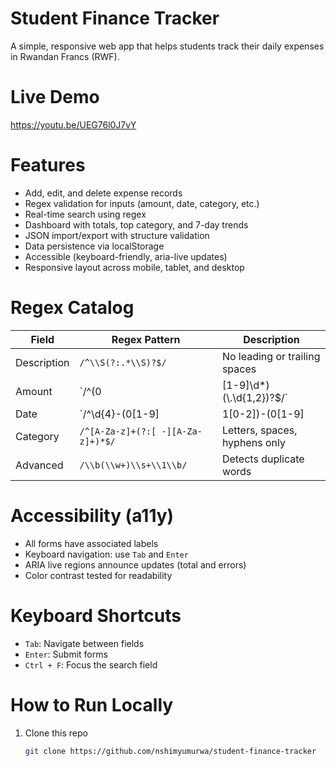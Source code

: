 # Student Finance Tracker

A simple, responsive web app that helps students track their daily expenses in Rwandan Francs (RWF).

# Live Demo
https://youtu.be/UEG76l0J7vY

# Features
- Add, edit, and delete expense records  
- Regex validation for inputs (amount, date, category, etc.)  
- Real-time search using regex  
- Dashboard with totals, top category, and 7-day trends  
- JSON import/export with structure validation  
- Data persistence via localStorage  
- Accessible (keyboard-friendly, aria-live updates)  
- Responsive layout across mobile, tablet, and desktop  

# Regex Catalog
| Field | Regex Pattern | Description |
|--------|----------------|-------------|
| Description | `/^\\S(?:.*\\S)?$/` | No leading or trailing spaces |
| Amount | `/^(0|[1-9]\\d*)(\\.\\d{1,2})?$/` | Valid amount with up to 2 decimals |
| Date | `/^\\d{4}-(0[1-9]|1[0-2])-(0[1-9]|[12]\\d|3[01])$/` | Valid date (YYYY-MM-DD) |
| Category | `/^[A-Za-z]+(?:[ -][A-Za-z]+)*$/` | Letters, spaces, hyphens only |
| Advanced | `/\\b(\\w+)\\s+\\1\\b/` | Detects duplicate words |

# Accessibility (a11y)
- All forms have associated labels  
- Keyboard navigation: use `Tab` and `Enter`  
- ARIA live regions announce updates (total and errors)  
- Color contrast tested for readability  

# Keyboard Shortcuts
- `Tab`: Navigate between fields  
- `Enter`: Submit forms  
- `Ctrl + F`: Focus the search field  

# How to Run Locally
1. Clone this repo  
   ```bash
   git clone https://github.com/nshimyumurwa/student-finance-tracker
